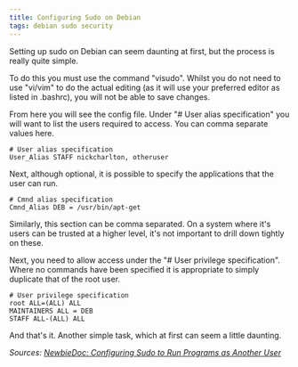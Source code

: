 ```yaml
---
title: Configuring Sudo on Debian
tags: debian sudo security
---
```


Setting up sudo on Debian can seem daunting at first, but the process is really quite simple.

To do this you must use the command "visudo". Whilst you do not need to use "vi/vim" to do the actual editing (as it will use your preferred editor as listed in .bashrc), you will not be able to save changes.

From here you will see the config file. Under "# User alias specification" you will want to list the users required to access. You can comma separate values here.

	# User alias specification
	User_Alias STAFF nickcharlton, otheruser

Next, although optional, it is possible to specify the applications that the user can run.

	# Cmnd alias specification
	Cmnd_Alias DEB = /usr/bin/apt-get

Similarly, this section can be comma separated. On a system where it's users can be trusted at a higher level, it's not important to drill down tightly on these.

Next, you need to allow access under the "# User privilege specification". Where no commands have been specified it is appropriate to simply duplicate that of the root user.

	# User privilege specification
	root ALL=(ALL) ALL
	MAINTAINERS ALL = DEB
	STAFF ALL-(ALL) ALL

And that's it. Another simple task, which at first can seem a little daunting.

_Sources: [NewbieDoc: Configuring Sudo to Run Programs as Another User](http://newbiedoc.berlios.de/wiki/How_to_configure_Sudo_to_run_programs_as_a_different_user)_

